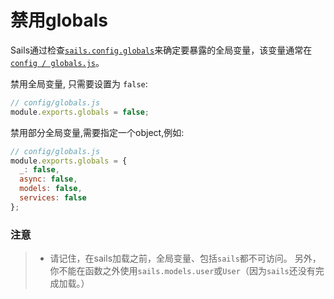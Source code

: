 # 禁用globals

Sails通过检查[`sails.config.globals`](https://sailsjs.com/documentation/reference/configuration/sails-config-globals)来确定要暴露的全局变量，该变量通常在[`config / globals.js`](https://sailsjs.com/documentation/anatomy/config/globals.js)。


禁用全局变量, 只需要设置为 `false`:

```js
// config/globals.js
module.exports.globals = false;
```

禁用部分全局变量,需要指定一个object,例如:

```js
// config/globals.js
module.exports.globals = {
  _: false,
  async: false,
  models: false,
  services: false
};
```

### 注意

> + 请记住，在sails加载之前，全局变量、包括`sails`都不可访问。 另外，你不能在函数之外使用`sails.models.user`或`User`（因为`sails`还没有完成加载。）

<!-- not true anymore:
Most of this section of the docs focuses on the methods and properties of `sails`, the singleton object representing your app.
-->

<docmeta name="displayName" value="Disabling globals">
